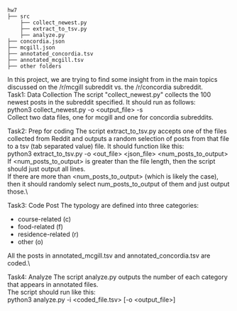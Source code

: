 ```
hw7
├── src
    ├── collect_newest.py
    ├── extract_to_tsv.py
    ├── analyze.py
├── concordia.json
├── mcgill.json
├── annotated_concordia.tsv
├── annotated_mcgill.tsv
├── other folders
```
In this project, we are trying to find some insight from in the main topics discussed on the /r/mcgill subreddit vs. the /r/concordia subreddit.\
Task1: Data Collection
The script "collect_newest.py" collects the 100 newest posts in the subreddit specified. It should run as follows:\
python3 collect_newest.py -o <output_file> -s <subreddit>\
Collect two data files, one for mcgill and one for concordia subreddits.

Task2: Prep for coding
The script extract_to_tsv.py accepts one of the files collected from Reddit and outputs a random selection of posts from that file to a tsv (tab separated value) file. It should function like this:\
python3 extract_to_tsv.py -o <out_file> <json_file> <num_posts_to_output>\
If <num_posts_to_output> is greater than the file length, then the script should just output all lines.\
If there are more than <num_posts_to_output> (which is likely the case), then it should randomly select num_posts_to_output of them and just output those.\

Task3: Code Post
The typology are defined into three categories:
- course-related (c)
- food-related (f)
- residence-related (r)
- other (o)

All the posts in annotated_mcgill.tsv and annotated_concordia.tsv are coded.\

Task4: Analyze
The script analyze.py outputs the number of each category that appears in annotated files. \
The script should run like this:\
python3 analyze.py -i <coded_file.tsv> [-o <output_file>]
